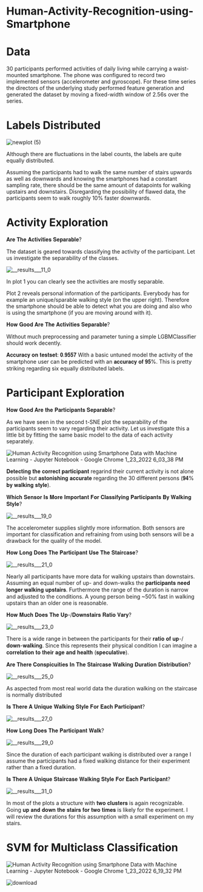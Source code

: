 # Human-Activity-Recognition-using-Smartphone

# Data 
30 participants performed activities of daily living while carrying a waist-mounted smartphone. The phone was configured to record two implemented sensors (accelerometer and gyroscope). For these time series the directors of the underlying study performed feature generation and generated the dataset by moving a fixed-width window of 2.56s over the series. 

# Labels Distributed 

![newplot (5)](https://user-images.githubusercontent.com/85125898/150678362-bc2b65e2-44f2-4b82-9e8b-270d1a66534e.png)

Although there are fluctuations in the label counts, the labels are quite equally distributed.

Assuming the participants had to walk the same number of stairs upwards as well as downwards and knowing the smartphones had a constant sampling rate, there should be the same amount of datapoints for walking upstairs and downstairs.
Disregarding the possibility of flawed data, the participants seem to walk roughly 10% faster downwards.

# Activity Exploration 

𝐀𝐫𝐞 𝐓𝐡𝐞 𝐀𝐜𝐭𝐢𝐯𝐢𝐭𝐢𝐞𝐬 𝐒𝐞𝐩𝐚𝐫𝐚𝐛𝐥𝐞?

The dataset is geared towards classifying the activity of the participant. Let us investigate the separability of the classes.

![__results___11_0](https://user-images.githubusercontent.com/85125898/150678462-d2074207-0cf1-43c5-9d5d-432b46a6f8e3.png)

In plot 1 you can clearly see the activities are mostly separable.

Plot 2 reveals personal information of the participants. Everybody has for example an unique/sparable walking style (on the upper right). Therefore the smartphone should be able to detect what you are doing and also who is using the smartphone (if you are moving around with it).


𝐇𝐨𝐰 𝐆𝐨𝐨𝐝 𝐀𝐫𝐞 𝐓𝐡𝐞 𝐀𝐜𝐭𝐢𝐯𝐢𝐭𝐢𝐞𝐬 𝐒𝐞𝐩𝐚𝐫𝐚𝐛𝐥𝐞?

Without much preprocessing and parameter tuning a simple LGBMClassifier should work decently.

𝐀𝐜𝐜𝐮𝐫𝐚𝐜𝐲 𝐨𝐧 𝐭𝐞𝐬𝐭𝐬𝐞𝐭:	𝟎.𝟗𝟓𝟓𝟕
With a basic untuned model the activity of the smartphone user can be predicted with an 𝐚𝐜𝐜𝐮𝐫𝐚𝐜𝐲 𝐨𝐟 𝟗𝟓%.
This is pretty striking regarding six equally distributed labels.

# Participant Exploration


𝐇𝐨𝐰 𝐆𝐨𝐨𝐝 𝐀𝐫𝐞 𝐭𝐡𝐞 𝐏𝐚𝐫𝐭𝐢𝐜𝐢𝐩𝐚𝐧𝐭𝐬 𝐒𝐞𝐩𝐚𝐫𝐚𝐛𝐥𝐞?

As we have seen in the second t-SNE plot the separability of the participants seem to vary regarding their activity. Let us investigate this a little bit by fitting the same basic model to the data of each activity separately.

![Human Activity Recognition using Smartphone Data with Machine Learning - Jupyter Notebook - Google Chrome 1_23_2022 6_03_38 PM](https://user-images.githubusercontent.com/85125898/150678631-7b491270-9ad3-40f7-9633-5acc78a0f814.png)

𝐃𝐞𝐭𝐞𝐜𝐭𝐢𝐧𝐠 𝐭𝐡𝐞 𝐜𝐨𝐫𝐫𝐞𝐜𝐭 𝐩𝐚𝐫𝐭𝐢𝐜𝐢𝐩𝐚𝐧𝐭 regarind their current activity is not alone possible but 𝐚𝐬𝐭𝐨𝐧𝐢𝐬𝐡𝐢𝐧𝐠 𝐚𝐜𝐜𝐮𝐫𝐚𝐭𝐞 regarding the 30 different persons (𝟗𝟒% 𝐛𝐲 𝐰𝐚𝐥𝐤𝐢𝐧𝐠 𝐬𝐭𝐲𝐥𝐞).


𝐖𝐡𝐢𝐜𝐡 𝐒𝐞𝐧𝐬𝐨𝐫 𝐈𝐬 𝐌𝐨𝐫𝐞 𝐈𝐦𝐩𝐨𝐫𝐭𝐚𝐧𝐭 𝐅𝐨𝐫 𝐂𝐥𝐚𝐬𝐬𝐢𝐟𝐲𝐢𝐧𝐠 𝐏𝐚𝐫𝐭𝐢𝐜𝐢𝐩𝐚𝐧𝐭𝐬 𝐁𝐲 𝐖𝐚𝐥𝐤𝐢𝐧𝐠 𝐒𝐭𝐲𝐥𝐞?

![__results___19_0](https://user-images.githubusercontent.com/85125898/150678729-345b5da7-fe1f-4ab1-9352-9671806e3afe.png)

The accelerometer supplies slightly more information. Both sensors are important for classification and refraining from using both sensors will be a drawback for the quality of the model.


𝐇𝐨𝐰 𝐋𝐨𝐧𝐠 𝐃𝐨𝐞𝐬 𝐓𝐡𝐞 𝐏𝐚𝐫𝐭𝐢𝐜𝐢𝐩𝐚𝐧𝐭 𝐔𝐬𝐞 𝐓𝐡𝐞 𝐒𝐭𝐚𝐢𝐫𝐜𝐚𝐬𝐞?

![__results___21_0](https://user-images.githubusercontent.com/85125898/150678777-8de22707-b964-4fd9-bd9c-e59e0e5707dd.png)

Nearly all participants have more data for walking upstairs than downstairs. Assuming an equal number of up- and down-walks the 𝐩𝐚𝐫𝐭𝐢𝐜𝐢𝐩𝐚𝐧𝐭𝐬 𝐧𝐞𝐞𝐝 𝐥𝐨𝐧𝐠𝐞𝐫 𝐰𝐚𝐥𝐤𝐢𝐧𝐠 𝐮𝐩𝐬𝐭𝐚𝐢𝐫𝐬.
Furthermore the range of the duration is narrow and adjusted to the conditions. A young person being ~50% fast in walking upstairs than an older one is reasonable.


𝐇𝐨𝐰 𝐌𝐮𝐜𝐡 𝐃𝐨𝐞𝐬 𝐓𝐡𝐞 𝐔𝐩-/𝐃𝐨𝐰𝐧𝐬𝐭𝐚𝐢𝐫𝐬 𝐑𝐚𝐭𝐢𝐨 𝐕𝐚𝐫𝐲?

![__results___23_0](https://user-images.githubusercontent.com/85125898/150678835-f5ac4e14-4ac4-4330-9b08-f2262d3f62f9.png)

There is a wide range in between the participants for their 𝐫𝐚𝐭𝐢𝐨 𝐨𝐟 𝐮𝐩-/𝐝𝐨𝐰𝐧-𝐰𝐚𝐥𝐤𝐢𝐧𝐠. Since this represents their physical condition I can imagine a 𝐜𝐨𝐫𝐫𝐞𝐥𝐚𝐭𝐢𝐨𝐧 𝐭𝐨 𝐭𝐡𝐞𝐢𝐫 𝐚𝐠𝐞 𝐚𝐧𝐝 𝐡𝐞𝐚𝐥𝐭𝐡 (𝐬𝐩𝐞𝐜𝐮𝐥𝐚𝐭𝐢𝐯𝐞).


𝐀𝐫𝐞 𝐓𝐡𝐞𝐫𝐞 𝐂𝐨𝐧𝐬𝐩𝐢𝐜𝐮𝐢𝐭𝐢𝐞𝐬 𝐈𝐧 𝐓𝐡𝐞 𝐒𝐭𝐚𝐢𝐫𝐜𝐚𝐬𝐞 𝐖𝐚𝐥𝐤𝐢𝐧𝐠 𝐃𝐮𝐫𝐚𝐭𝐢𝐨𝐧 𝐃𝐢𝐬𝐭𝐫𝐢𝐛𝐮𝐭𝐢𝐨𝐧?

![__results___25_0](https://user-images.githubusercontent.com/85125898/150678900-fbd3d254-1199-4145-addc-49bf2b31abfd.png)

As aspected from most real world data the duration walking on the staircase is normally distributed


𝐈𝐬 𝐓𝐡𝐞𝐫𝐞 𝐀 𝐔𝐧𝐢𝐪𝐮𝐞 𝐖𝐚𝐥𝐤𝐢𝐧𝐠 𝐒𝐭𝐲𝐥𝐞 𝐅𝐨𝐫 𝐄𝐚𝐜𝐡 𝐏𝐚𝐫𝐭𝐢𝐜𝐢𝐩𝐚𝐧𝐭?

![__results___27_0](https://user-images.githubusercontent.com/85125898/150678927-8f383cec-3613-41d2-8ffb-137c1e6585e6.png)


𝐇𝐨𝐰 𝐋𝐨𝐧𝐠 𝐃𝐨𝐞𝐬 𝐓𝐡𝐞 𝐏𝐚𝐫𝐭𝐢𝐜𝐢𝐩𝐚𝐧𝐭 𝐖𝐚𝐥𝐤?

![__results___29_0](https://user-images.githubusercontent.com/85125898/150678952-4ec3af61-0f7a-437e-83c5-2de98d4a05bc.png)

Since the duration of each participant walking is distributed over a range I assume the participants had a fixed walking distance for their experiment rather than a fixed duration.


𝐈𝐬 𝐓𝐡𝐞𝐫𝐞 𝐀 𝐔𝐧𝐢𝐪𝐮𝐞 𝐒𝐭𝐚𝐢𝐫𝐜𝐚𝐬𝐞 𝐖𝐚𝐥𝐤𝐢𝐧𝐠 𝐒𝐭𝐲𝐥𝐞 𝐅𝐨𝐫 𝐄𝐚𝐜𝐡 𝐏𝐚𝐫𝐭𝐢𝐜𝐢𝐩𝐚𝐧𝐭?

![__results___31_0](https://user-images.githubusercontent.com/85125898/150678976-5962657f-bd62-466a-a6f3-567109e8fda8.png)

In most of the plots a structure with 𝐭𝐰𝐨 𝐜𝐥𝐮𝐬𝐭𝐞𝐫𝐬 is again recognizable. Going 𝐮𝐩 𝐚𝐧𝐝 𝐝𝐨𝐰𝐧 𝐭𝐡𝐞 𝐬𝐭𝐚𝐢𝐫𝐬 𝐟𝐨𝐫 𝐭𝐰𝐨 𝐭𝐢𝐦𝐞𝐬 is likely for the experiment.
I will review the durations for this assumption with a small experiment on my stairs.


# SVM for Multiclass Classification 

![Human Activity Recognition using Smartphone Data with Machine Learning - Jupyter Notebook - Google Chrome 1_23_2022 6_19_32 PM](https://user-images.githubusercontent.com/85125898/150679174-37c95ecd-e04b-47af-967a-191b06a7b46a.png)

![download](https://user-images.githubusercontent.com/85125898/150679213-bc8f927e-6749-42fc-90a8-cc9d2b097419.png)

